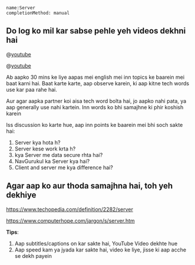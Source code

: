 ```ngMeta
name:Server
completionMethod: manual
```

## Do log ko mil kar sabse pehle yeh videos dekhni hai


@[youtube](l7kd5ZHXEoI) 


@[youtube](zN29NHUy7g0)



Ab aapko 30 mins ke liye aapas mei english mei inn topics ke baarein mei baat karni hai.
Baat karte karte, aap observe karein, ki aap kitne tech words use kar paa rahe hai.

Aur agar aapka partner koi aisa tech word bolta hai, jo aapko nahi pata, ya aap generally use nahi kartein. Inn words ko bhi samajhne ki phir koshish karein

Iss discussion ko karte hue, aap inn points ke baarein mei bhi soch sakte hai:

1. Server kya hota h?
2. Server  kese work krta h?
3. kya Server me data secure rhta hai?
4. NavGurukul ka Server kya hai?
5. Client and server me kya difference hai?




## Agar aap ko aur thoda samajhna hai, toh yeh dekhiye
https://www.techopedia.com/definition/2282/server

https://www.computerhope.com/jargon/s/server.htm

**Tips**:
1. Aap subtitles/captions on kar sakte hai, YouTube Video dekhte hue
2. Aap speed kam ya jyada kar sakte hai, video ke liye, jisse ki aap acche se dekh payein

